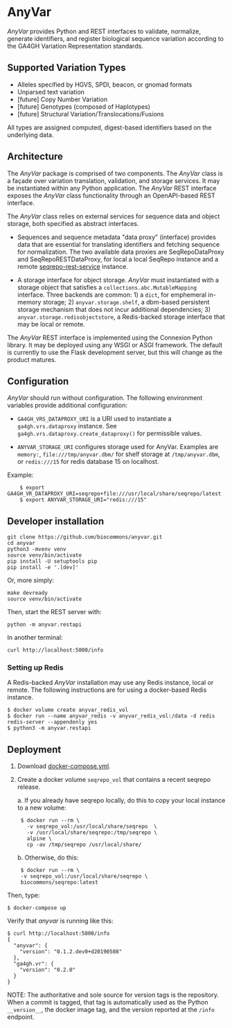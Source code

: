 # AnyVar

*AnyVar* provides Python and REST interfaces to validate, normalize,
generate identifiers, and register biological sequence variation
according to the GA4GH Variation Representation standards.

## Supported Variation Types

* Alleles specified by HGVS, SPDI, beacon, or gnomad formats
* Unparsed text variation
* [future] Copy Number Variation
* [future] Genotypes (composed of Haplotypes)
* [future] Structural Variation/Translocations/Fusions

All types are assigned computed, digest-based identifiers based on the
underlying data. 


## Architecture

The *AnyVar* package is comprised of two components. The *AnyVar*
class is a façade over variation translation, validation, and storage
services.  It may be instantiated within any Python application. The
*AnyVar* REST interface exposes the *AnyVar* class functionality
through an OpenAPI-based REST interface.

The *AnyVar* class relies on external services for sequence data and
object storage, both specified as abstract interfaces.

* Sequences and sequence metadata "data proxy" (interface) provides
  data that are essential for translating identifiers and fetching
  sequence for normalization.  The two available data proxies are
  SeqRepoDataProxy and SeqRepoRESTDataProxy, for local a local SeqRepo
  instance and a remote
  [seqrepo-rest-service](https://github.com/biocommons/seqrepo-rest-service)
  instance.

* A storage interface for object storage.  *AnyVar* must instantiated
  with a storage object that satisfies a
  `collections.abc.MutableMapping` interface.  Three backends are
  common: 1) a `dict`, for emphemeral in-memory storage; 2)
  `anyvar.storage.shelf`, a dbm-based persistent storage mechanism
  that does not incur additional dependencies; 3)
  `anyvar.storage.redisobjectstore`, a Redis-backed storage interface
  that may be local or remote.

The *AnyVar* REST interface is implemented using the Connexion Python
library.  It may be deployed using any WSGI or ASGI framework.  The
default is currently to use the Flask development server, but this
will change as the product matures.


## Configuration

*AnyVar* should run without configuration.  The following environment
variables provide additional configuration:

* `GA4GH_VRS_DATAPROXY_URI` is a URI used to instantiate a
  `ga4gh.vrs.dataproxy` instance. See
  `ga4gh.vrs.dataproxy.create_dataproxy()` for permissible values.

* `ANYVAR_STORAGE_URI` configures storage used for AnyVar.  Examples
  are `memory:`, `file:///tmp/anyvar.dbm/` for shelf storage at
  `/tmp/anyvar.dbm`, or `redis:///15` for redis database 15 on
  localhost.

Example:

```
    $ export GA4GH_VR_DATAPROXY_URI=seqrepo+file:///usr/local/share/seqrepo/latest
    $ export ANYVAR_STORAGE_URI="redis:///15"
```



## Developer installation

    git clone https://github.com/biocommons/anyvar.git
    cd anyvar
    python3 -mvenv venv
    source venv/bin/activate
    pip install -U setuptools pip
    pip install -e '.[dev]'

Or, more simply:

    make devready
    source venv/bin/activate

Then, start the REST server with:

    python -m anyvar.restapi

In another terminal:

    curl http://localhost:5000/info


### Setting up Redis

A Redis-backed *AnyVar* installation may use any Redis instance, local
or remote.  The following instructions are for using a docker-based
Redis instance.

```
$ docker volume create anyvar_redis_vol
$ docker run --name anyvar_redis -v anyvar_redis_vol:/data -d redis redis-server --appendonly yes
$ python3 -m anyvar.restapi
```



## Deployment

1. Download
   [docker-compose.yml](https://raw.githubusercontent.com/biocommons/anyvar/master/docker-compose.yml).

2. Create a docker volume `seqrepo_vol` that contains a recent seqrepo release.

	a. If you already have seqrepo locally, do this to copy your local
    instance to a new volume:

		$ docker run --rm \
		  -v seqrepo_vol:/usr/local/share/seqrepo  \
		  -v /usr/local/share/seqrepo:/tmp/seqrepo \
		  alpine \
		  cp -av /tmp/seqrepo /usr/local/share/

	b. Otherwise, do this:

		$ docker run --rm \
		-v seqrepo_vol:/usr/local/share/seqrepo \
		biocommons/seqrepo:latest

Then, type:

    $ docker-compose up

Verify that *anyvar* is running like this:

	$ curl http://localhost:5000/info
    {
      "anyvar": {
        "version": "0.1.2.dev0+d20190508"
      },
      "ga4gh.vr": {
        "version": "0.2.0"
      }
    }

NOTE: The authoritative and sole source for version tags is the
repository. When a commit is tagged, that tag is automatically used as
the Python `__version__`, the docker image tag, and the version
reported at the `/info` endpoint.



